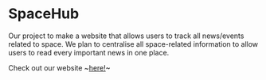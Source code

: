 # SpaceHub
Our project to make a website that allows users to track all news/events
related to space. We plan to centralise all space-related information to
allow users to read every important news in one place.

Check out our website ~[here!](www.spacehub.co.nz)~
